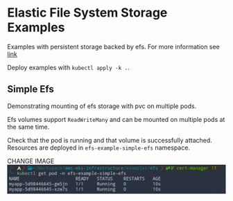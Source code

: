 # Elastic File System Storage Examples

Examples with persistent storage backed by efs.
For more information see [link](./README.md#efs-csi-controller)

Deploy examples with `kubectl apply -k .`.

## Simple Efs

Demonstrating mounting of efs storage with pvc on multiple pods.

Efs volumes support `ReadWriteMany` and can be mounted on multiple pods at the same time.

Check that the pod is running and that volume is successfully attached.
Resources are deployed in `efs-example-simple-efs` namespace.

CHANGE IMAGE
<img title="Efs simple example" alt="Efs simple example" src="../../assets/efs-simple.png">
